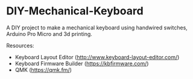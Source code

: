 # DIY-Mechanical-Keyboard
A DIY project to make a mechanical keyboard using handwired switches, Arduino Pro Micro and 3d printing.

Resources:
- Keyboard Layout Editor (http://www.keyboard-layout-editor.com/)
- Keyboard Firmware Builder (https://kbfirmware.com/)
- QMK (https://qmk.fm/)
